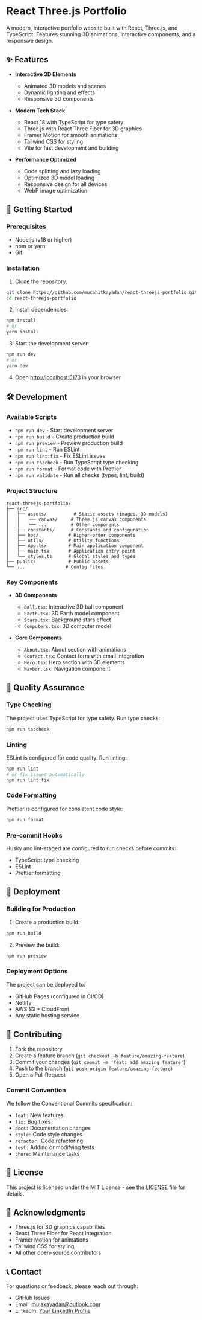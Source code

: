# React Three.js Portfolio

A modern, interactive portfolio website built with React, Three.js, and TypeScript. Features stunning 3D animations, interactive components, and a responsive design.

## ✨ Features

- **Interactive 3D Elements**
  - Animated 3D models and scenes
  - Dynamic lighting and effects
  - Responsive 3D components
  
- **Modern Tech Stack**
  - React 18 with TypeScript for type safety
  - Three.js with React Three Fiber for 3D graphics
  - Framer Motion for smooth animations
  - Tailwind CSS for styling
  - Vite for fast development and building

- **Performance Optimized**
  - Code splitting and lazy loading
  - Optimized 3D model loading
  - Responsive design for all devices
  - WebP image optimization

## 🚀 Getting Started

### Prerequisites

- Node.js (v18 or higher)
- npm or yarn
- Git

### Installation

1. Clone the repository:
```bash
git clone https://github.com/mucahitkayadan/react-threejs-portfolio.git
cd react-threejs-portfolio
```

2. Install dependencies:
```bash
npm install
# or
yarn install
```

3. Start the development server:
```bash
npm run dev
# or
yarn dev
```

4. Open [http://localhost:5173](http://localhost:5173) in your browser

## 🛠️ Development

### Available Scripts

- `npm run dev` - Start development server
- `npm run build` - Create production build
- `npm run preview` - Preview production build
- `npm run lint` - Run ESLint
- `npm run lint:fix` - Fix ESLint issues
- `npm run ts:check` - Run TypeScript type checking
- `npm run format` - Format code with Prettier
- `npm run validate` - Run all checks (types, lint, build)

### Project Structure

```
react-threejs-portfolio/
├── src/
│   ├── assets/          # Static assets (images, 3D models)
│   │   ├── canvas/     # Three.js canvas components
│   │   └── ...         # Other components
│   ├── constants/      # Constants and configuration
│   ├── hoc/           # Higher-order components
│   ├── utils/         # Utility functions
│   ├── App.tsx        # Main application component
│   ├── main.tsx       # Application entry point
│   └── styles.ts      # Global styles and types
├── public/            # Public assets
└── ...               # Config files
```

### Key Components

- **3D Components**
  - `Ball.tsx`: Interactive 3D ball component
  - `Earth.tsx`: 3D Earth model component
  - `Stars.tsx`: Background stars effect
  - `Computers.tsx`: 3D computer model

- **Core Components**
  - `About.tsx`: About section with animations
  - `Contact.tsx`: Contact form with email integration
  - `Hero.tsx`: Hero section with 3D elements
  - `Navbar.tsx`: Navigation component

## 🧪 Quality Assurance

### Type Checking

The project uses TypeScript for type safety. Run type checks:
```bash
npm run ts:check
```

### Linting

ESLint is configured for code quality. Run linting:
```bash
npm run lint
# or fix issues automatically
npm run lint:fix
```

### Code Formatting

Prettier is configured for consistent code style:
```bash
npm run format
```

### Pre-commit Hooks

Husky and lint-staged are configured to run checks before commits:
- TypeScript type checking
- ESLint
- Prettier formatting

## 🚀 Deployment

### Building for Production

1. Create a production build:
```bash
npm run build
```

2. Preview the build:
```bash
npm run preview
```

### Deployment Options

The project can be deployed to:
- GitHub Pages (configured in CI/CD)
- Netlify
- AWS S3 + CloudFront
- Any static hosting service

## 🤝 Contributing

1. Fork the repository
2. Create a feature branch (`git checkout -b feature/amazing-feature`)
3. Commit your changes (`git commit -m 'feat: add amazing feature'`)
4. Push to the branch (`git push origin feature/amazing-feature`)
5. Open a Pull Request

### Commit Convention

We follow the Conventional Commits specification:
- `feat:` New features
- `fix:` Bug fixes
- `docs:` Documentation changes
- `style:` Code style changes
- `refactor:` Code refactoring
- `test:` Adding or modifying tests
- `chore:` Maintenance tasks

## 📝 License

This project is licensed under the MIT License - see the [LICENSE](LICENSE) file for details.

## 🙏 Acknowledgments

- Three.js for 3D graphics capabilities
- React Three Fiber for React integration
- Framer Motion for animations
- Tailwind CSS for styling
- All other open-source contributors

## 📞 Contact

For questions or feedback, please reach out through:
- GitHub Issues
- Email: mujakayadan@outlook.com
- LinkedIn: [Your LinkedIn Profile](https://linkedin.com/in/muja-kayadan)

